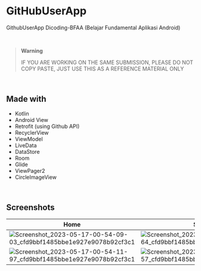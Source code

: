 # GitHubUserApp
GithubUserApp Dicoding-BFAA (Belajar Fundamental Aplikasi Android)

<br>

> **Warning**
> 
> IF YOU ARE WORKING ON THE SAME SUBMISSION, PLEASE DO NOT COPY PASTE, JUST USE THIS AS A REFERENCE MATERIAL ONLY

<br>

## Made with
- Kotlin
- Android View
- Retrofit (using Github API)
- RecyclerView
- ViewModel
- LiveData
- DataStore
- Room
- Glide
- ViewPager2
- CircleImageView


<br>

## Screenshots
| Home | Search | Detail | Favorite |
| ------- | ------- | ------- | ------- |
| ![Screenshot_2023-05-17-00-54-09-03_cfd9bbf1485bbe1e927e9078b92cf3c1](https://github.com/KristianEka/GitHubUserApp/assets/69257405/3294a88e-d28f-4c77-8c04-5f689ce024e5) | ![Screenshot_2023-05-17-00-54-38-64_cfd9bbf1485bbe1e927e9078b92cf3c1](https://github.com/KristianEka/GitHubUserApp/assets/69257405/ba6afa20-88ad-4773-8e45-49a42992750b) | ![Screenshot_2023-05-17-01-29-25-95_cfd9bbf1485bbe1e927e9078b92cf3c1](https://github.com/KristianEka/GitHubUserApp/assets/69257405/c2bdf0fc-fd20-4440-8606-270fc398e45c) | ![Screenshot_2023-05-17-00-54-55-75_cfd9bbf1485bbe1e927e9078b92cf3c1](https://github.com/KristianEka/GitHubUserApp/assets/69257405/bfdd4fea-7bec-4b56-9acd-b6a1435f3114) |
| ![Screenshot_2023-05-17-00-54-11-97_cfd9bbf1485bbe1e927e9078b92cf3c1](https://github.com/KristianEka/GitHubUserApp/assets/69257405/c3653989-3636-43e9-a431-f802c00847b9) | ![Screenshot_2023-05-17-00-54-48-57_cfd9bbf1485bbe1e927e9078b92cf3c1](https://github.com/KristianEka/GitHubUserApp/assets/69257405/ff4257b0-62ac-432c-a80d-9caafc774bea) | ![Screenshot_2023-05-17-01-29-14-15_cfd9bbf1485bbe1e927e9078b92cf3c1](https://github.com/KristianEka/GitHubUserApp/assets/69257405/42ce0f79-5c9c-41bf-a315-24518b4da689) | ![Screenshot_2023-05-17-00-55-00-92_cfd9bbf1485bbe1e927e9078b92cf3c1](https://github.com/KristianEka/GitHubUserApp/assets/69257405/95befea2-c42a-43b6-8654-42fc16cf4071) |
